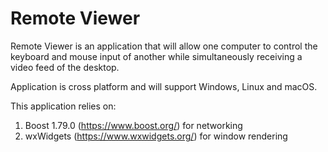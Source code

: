 Remote Viewer
=============

Remote Viewer is an application that will allow
one computer to control the keyboard and mouse input
of another while simultaneously receiving a video feed
of the desktop. 

Application is cross platform and will support Windows, Linux and macOS.

This application relies on:
  1. Boost 1.79.0 (https://www.boost.org/) for networking
  2. wxWidgets (https://www.wxwidgets.org/) for window rendering
